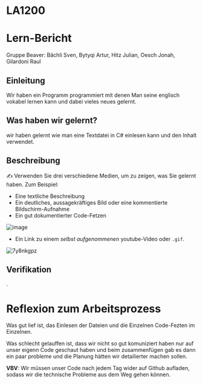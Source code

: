 # LA1200
# Lern-Bericht
Gruppe Beaver: Bächli Sven, Bytyqi Artur, Hitz Julian, Oesch Jonah, Gilardoni Raul

## Einleitung

Wir haben ein Programm programmiert mit denen Man seine englisch vokabel lernen kann und dabei vieles neues gelernt.

## Was haben wir gelernt?

wir haben gelernt wie man eine Textdatei in C# einlesen kann und den Inhalt verwendet.

## Beschreibung

✍️ Verwenden Sie drei verschiedene Medien, um zu zeigen, was Sie gelernt haben. Zum Beispiel:

* Eine textliche Beschreibung
* Ein deutliches, aussagekräftiges Bild oder eine kommentierte Bildschirm-Aufnahme
* Ein gut dokumentierter Code-Fetzen

![image](https://user-images.githubusercontent.com/110892330/201882816-9cda497a-f9a1-41db-9b0d-f4cbfa0dbe8d.png)


* Ein Link zu einem *selbst aufgenommenen* youtube-Video oder `.gif`.
 
 
 ![7y8nkgpz](https://user-images.githubusercontent.com/110893098/201880222-2d2d75f3-712a-4230-bb81-9b057eb8f3be.gif)


## Verifikation

.

# Reflexion zum Arbeitsprozess

Was gut lief ist, das Einlesen der Dateien und die Einzelnen Code-Fezten im Einzelnen.

Was schlecht gelauffen ist, dass wir nicht so gut komuniziert haben nur auf unser eigenn Code geschaut haben und beim zusammenfügen gab es dann ein paar probleme und 
die Planung hätten wir detailierter machen sollen.

**VBV**: Wir müssen unser Code nach jedem Tag wider auf Github aufladen, sodass wir die technische Probleme aus dem Weg gehen können.
